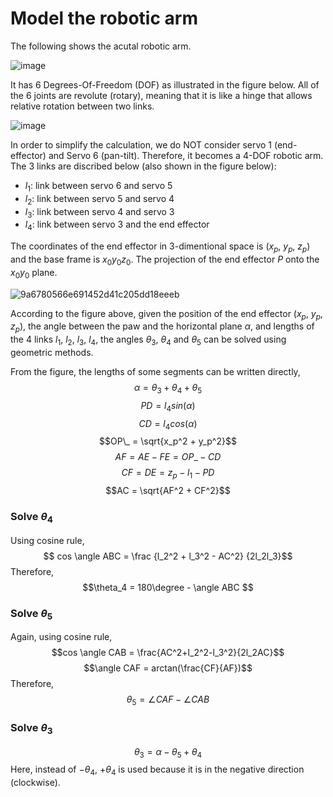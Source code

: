 # Model the robotic arm

The following shows the acutal robotic arm. 

![image](https://github.com/guyuxuan9/UROP_robotic_arm/assets/58468284/78968c38-b390-4825-9674-be5da6f4395b)

It has 6 Degrees-Of-Freedom (DOF) as illustrated in the figure below. All of the 6 joints are revolute (rotary), meaning that it is like a hinge that allows relative rotation between two links.

![image](https://github.com/guyuxuan9/UROP_robotic_arm/assets/58468284/0ddacc5c-5a10-4a96-a956-ddc97259c69f)

In order to simplify the calculation, we do NOT consider servo 1 (end-effector) and Servo 6 (pan-tilt). Therefore, it becomes a 4-DOF robotic arm. The 3 links are discribed below (also shown in the figure below):
- $l_1$: link between servo 6 and servo 5
- $l_2$: link between servo 5 and servo 4
- $l_3$: link between servo 4 and servo 3
- $l_4$: link between servo 3 and the end effector

The coordinates of the end effector in 3-dimentional space is ($x_p$, $y_p$, $z_p$) and the base frame is $x_0y_0z_0$. The projection of the end effector $P$ onto the $x_0y_0$ plane.

![9a6780566e691452d41c205dd18eeeb](https://github.com/guyuxuan9/UROP_robotic_arm/assets/58468284/c1199afa-c7bd-403b-98de-297355ece07b)

According to the figure above, given the position of the end effector ($x_p$, $y_p$, $z_p$), the angle between the paw and the horizontal plane $\alpha$, and lengths of the 4 links $l_1$, $l_2$, $l_3$, $l_4$, the angles $\theta_3$, $\theta_4$ and $\theta_5$ can be solved using geometric methods.

From the figure, the lengths of some segments can be written directly, $$\alpha = \theta_3 + \theta_4 + \theta_5$$ $$PD = l_4 sin(\alpha)$$ $$CD = l_4 cos(\alpha)$$ $$OP\_ = \sqrt{x_p^2 + y_p^2}$$ $$AF = AE - FE = OP\_ - CD$$ $$CF = DE = z_p - l_1 - PD$$ $$AC = \sqrt{AF^2 + CF^2}$$

### Solve $\theta_4$
Using cosine rule, $$ cos \angle ABC = \frac {l_2^2 + l_3^2 - AC^2} {2l_2l_3}$$ Therefore, $$\theta_4 = 180\degree - \angle ABC $$

### Solve $\theta_5$
Again, using cosine rule, $$cos \angle CAB = \frac{AC^2+l_2^2-l_3^2}{2l_2AC}$$ $$\angle CAF = arctan(\frac{CF}{AF})$$ Therefore, $$\theta_5 = \angle CAF - \angle CAB$$

### Solve $\theta_3$
$$\theta_3 = \alpha - \theta_5 + \theta_4$$
Here, instead of $-\theta_4$, $+ \theta_4$ is used because it is in the negative direction (clockwise).